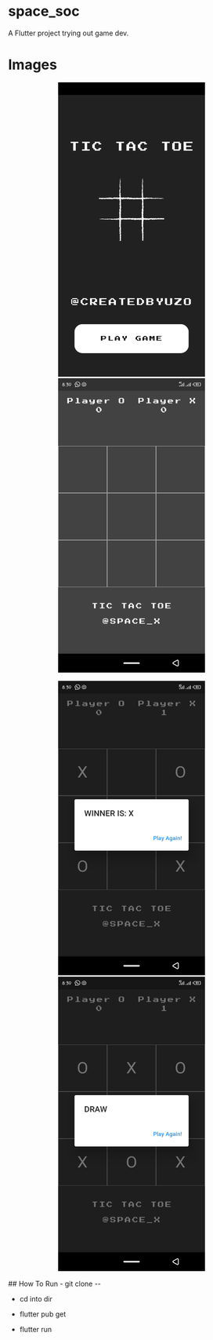 # space_soc

A Flutter project trying out game dev.

# Images

<p align="center">
  <img src="https://github.com/ebubechi/tictactoe_game/blob/main/assets/images/img1.png" height="600" width="300" title="splash screen">
  <img src="https://github.com/ebubechi/tictactoe_game/blob/main/assets/images/img2.png" height="600" width="300" alt="main Screen">
</p>
<p align="center">
  <img src="https://github.com/ebubechi/tictactoe_game/blob/main/assets/images/img3.png" height="600" width="300" title="splash screen">
  <img src="https://github.com/ebubechi/tictactoe_game/blob/main/assets/images/img4.png" height="600" width="300" alt="main Screen">
</p>
## How To Run
- git clone --

- cd into dir

- flutter pub get

- flutter run